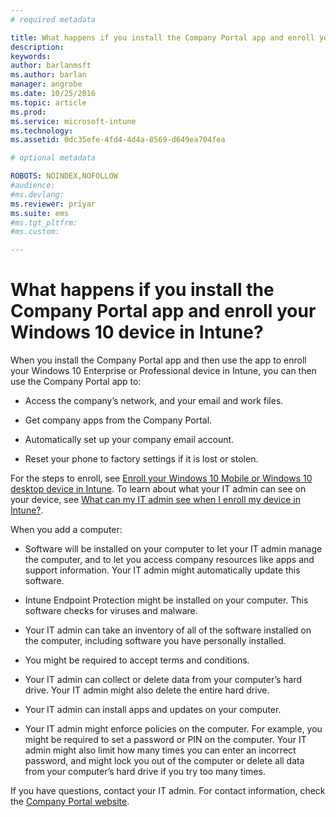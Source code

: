 ```yaml
---
# required metadata

title: What happens if you install the Company Portal app and enroll your Windows 10 device in Intune? | Microsoft Docs
description:
keywords:
author: barlanmsftms.author: barlan
manager: angrobe
ms.date: 10/25/2016
ms.topic: article
ms.prod:
ms.service: microsoft-intune
ms.technology:
ms.assetid: 0dc35efe-4fd4-4d4a-8569-d649ea704fea

# optional metadata

ROBOTS: NOINDEX,NOFOLLOW
#audience:
#ms.devlang:
ms.reviewer: priyar
ms.suite: ems
#ms.tgt_pltfrm:
#ms.custom:

---
```



# What happens if you install the Company Portal app and enroll your Windows 10 device in Intune?

When you install the Company Portal app and then use the app to enroll your Windows 10 Enterprise or Professional device in Intune, you can then use the Company Portal app to:

-   Access the company’s network, and your email and work files.

-   Get company apps from the Company Portal.

-   Automatically set up your company email account.

-   Reset your phone to factory settings if it is lost or stolen.

For the steps to enroll, see [Enroll your Windows 10 Mobile or Windows 10 desktop device in Intune](enroll-your-w10-phone-or-w10-pc-windows.md). To learn about what your IT admin can see on your device, see [What can my IT admin see when I enroll my device in Intune?](what-can-your-it-administrator-see-when-you-enroll-your-device-in-intune-windows.md).

When you add a computer:

-   Software will be installed on your computer to let your IT admin manage the computer, and to let you access company resources like apps and support information. Your IT admin might automatically update this software.

-   Intune Endpoint Protection might be installed on your computer. This software checks for viruses and malware.

-   Your IT admin can take an inventory of all of the software installed on the computer, including software you have personally installed.

-   You might be required to accept terms and conditions.

-   Your IT admin can collect or delete data from your computer’s hard drive. Your IT admin might also delete the entire hard drive.

-   Your IT admin can install apps and updates on your computer.

-   Your IT admin might enforce policies on the computer. For example, you might be required to set a password or PIN on the computer. Your IT admin might also limit how many times you can enter an incorrect password, and might lock you out of the computer or delete all data from your computer’s hard drive if you try too many times.

If you have questions, contact your IT admin. For contact information, check the [Company Portal website](http://portal.manage.microsoft.com).
